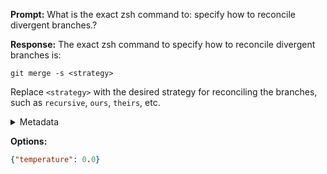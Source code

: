 **Prompt:**
What is the exact zsh command to: specify how to reconcile divergent branches.?


**Response:**
The exact zsh command to specify how to reconcile divergent branches is:

`git merge -s <strategy>`

Replace `<strategy>` with the desired strategy for reconciling the branches, such as `recursive`, `ours`, `theirs`, etc.

<details><summary>Metadata</summary>

- Duration: 3660 ms
- Datetime: 2023-08-24T10:36:05.125621
- Model: gpt-3.5-turbo-0613

</details>

**Options:**
```json
{"temperature": 0.0}
```

